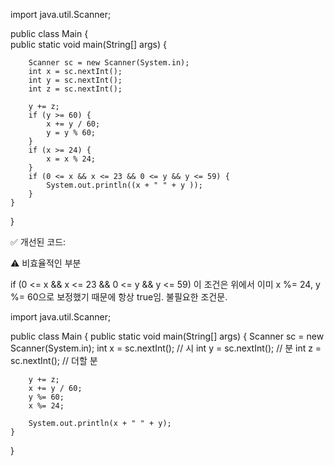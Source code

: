 import java.util.Scanner;  
  
public class Main {  
    public static void main(String[] args) {  
  
        Scanner sc = new Scanner(System.in);  
        int x = sc.nextInt();  
        int y = sc.nextInt();  
        int z = sc.nextInt();  
  
        y += z;  
        if (y >= 60) {  
            x += y / 60;  
            y = y % 60;  
        }  
        if (x >= 24) {  
            x = x % 24;  
        }  
        if (0 <= x && x <= 23 && 0 <= y && y <= 59) {  
            System.out.println((x + " " + y ));  
        }  
    }  
}

✅ 개선된 코드:

⚠️ 비효율적인 부분

if (0 <= x && x <= 23 && 0 <= y && y <= 59)
이 조건은 위에서 이미 x %= 24, y %= 60으로 보정했기 때문에 항상 true임. 불필요한 조건문.

import java.util.Scanner;

public class Main {
    public static void main(String[] args) {
        Scanner sc = new Scanner(System.in);
        int x = sc.nextInt(); // 시
        int y = sc.nextInt(); // 분
        int z = sc.nextInt(); // 더할 분

        y += z;
        x += y / 60;
        y %= 60;
        x %= 24;

        System.out.println(x + " " + y);
    }
}